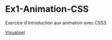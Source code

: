 # Ex1-Animation-CSS

Exercice d'introduction aux animation avec CSS3.

[Visualiser](https://maxco41.github.io/Ex1-Animation-CSS/)
